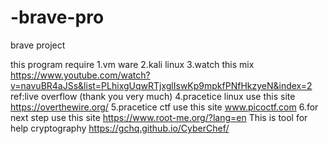 # -brave-pro
brave project

this program require
1.vm ware
2.kali linux
3.watch this mix https://www.youtube.com/watch?v=navuBR4aJSs&list=PLhixgUqwRTjxglIswKp9mpkfPNfHkzyeN&index=2 ref:live overflow (thank you very much)
4.pracetice linux use this site https://overthewire.org/
5.pracetice ctf use this site www.picoctf.com
6.for next step use this site https://www.root-me.org/?lang=en
This is tool for help cryptography
https://gchq.github.io/CyberChef/
